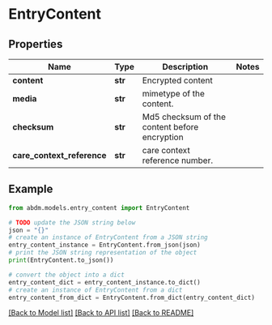 # EntryContent


## Properties

Name | Type | Description | Notes
------------ | ------------- | ------------- | -------------
**content** | **str** | Encrypted content | 
**media** | **str** | mimetype of the content. | 
**checksum** | **str** | Md5 checksum of the content before encryption | 
**care_context_reference** | **str** | care context reference number. | 

## Example

```python
from abdm.models.entry_content import EntryContent

# TODO update the JSON string below
json = "{}"
# create an instance of EntryContent from a JSON string
entry_content_instance = EntryContent.from_json(json)
# print the JSON string representation of the object
print(EntryContent.to_json())

# convert the object into a dict
entry_content_dict = entry_content_instance.to_dict()
# create an instance of EntryContent from a dict
entry_content_from_dict = EntryContent.from_dict(entry_content_dict)
```
[[Back to Model list]](../README.md#documentation-for-models) [[Back to API list]](../README.md#documentation-for-api-endpoints) [[Back to README]](../README.md)


